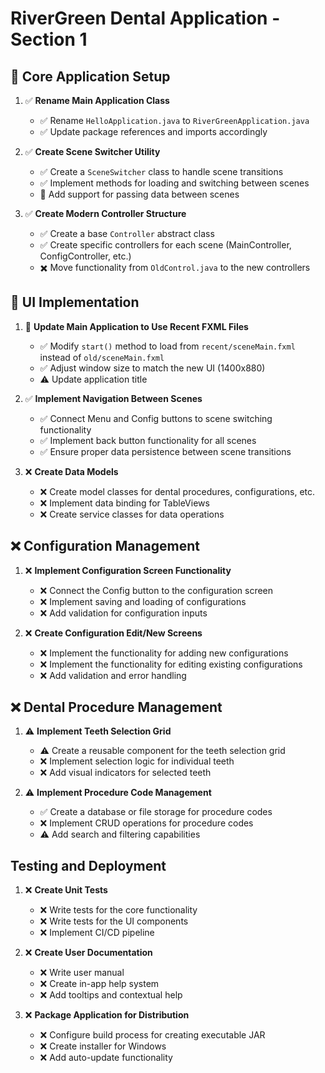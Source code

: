 # RiverGreen Dental Application - Section 1

## 🔰 Core Application Setup

1. ✅ **Rename Main Application Class**
   - ✅ Rename `HelloApplication.java` to `RiverGreenApplication.java`
   - ✅ Update package references and imports accordingly

2. ✅ **Create Scene Switcher Utility**
   - ✅ Create a `SceneSwitcher` class to handle scene transitions
   - ✅ Implement methods for loading and switching between scenes
   - 🔰 Add support for passing data between scenes

3. ✅ **Create Modern Controller Structure**
   - ✅ Create a base `Controller` abstract class
   - ✅ Create specific controllers for each scene (MainController, ConfigController, etc.)
   - ✖️ Move functionality from `OldControl.java` to the new controllers

## 🔰 UI Implementation

1. 🔰 **Update Main Application to Use Recent FXML Files**
   - ✅ Modify `start()` method to load from `recent/sceneMain.fxml` instead of `old/sceneMain.fxml`
   - ✅ Adjust window size to match the new UI (1400x880)
   - ⚠️ Update application title

2. ✅ **Implement Navigation Between Scenes**
   - ✅ Connect Menu and Config buttons to scene switching functionality
   - ✅ Implement back button functionality for all scenes
   - ✅ Ensure proper data persistence between scene transitions

3. ❌ **Create Data Models**
   - ❌ Create model classes for dental procedures, configurations, etc.
   - ❌ Implement data binding for TableViews
   - ❌ Create service classes for data operations

## ❌ Configuration Management

1. ❌ **Implement Configuration Screen Functionality**
   - ❌ Connect the Config button to the configuration screen
   - ❌ Implement saving and loading of configurations
   - ❌ Add validation for configuration inputs

2. ❌ **Create Configuration Edit/New Screens**
   - ❌ Implement the functionality for adding new configurations
   - ❌ Implement the functionality for editing existing configurations
   - ❌ Add validation and error handling

## ❌ Dental Procedure Management

1. ⚠️ **Implement Teeth Selection Grid**
   - ⚠️ Create a reusable component for the teeth selection grid
   - ❌ Implement selection logic for individual teeth
   - ❌ Add visual indicators for selected teeth  

2. ⚠️ **Implement Procedure Code Management**
   - ✅ Create a database or file storage for procedure codes
   - ❌ Implement CRUD operations for procedure codes
   - ⚠️ Add search and filtering capabilities

## Testing and Deployment

1. ❌ **Create Unit Tests**
   - ❌ Write tests for the core functionality
   - ❌ Write tests for the UI components
   - ❌ Implement CI/CD pipeline

2. ❌ **Create User Documentation**
   - ❌ Write user manual
   - ❌ Create in-app help system
   - ❌ Add tooltips and contextual help

3. ❌ **Package Application for Distribution**
   - ❌ Configure build process for creating executable JAR
   - ❌ Create installer for Windows
   - ❌ Add auto-update functionality